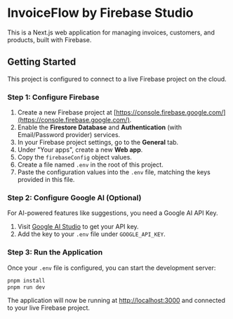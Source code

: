 # InvoiceFlow by Firebase Studio

This is a Next.js web application for managing invoices, customers, and products, built with Firebase.

## Getting Started

This project is configured to connect to a live Firebase project on the cloud.

### Step 1: Configure Firebase

1.  Create a new Firebase project at [https://console.firebase.google.com/](https://console.firebase.google.com/).
2.  Enable the **Firestore Database** and **Authentication** (with Email/Password provider) services.
3.  In your Firebase project settings, go to the **General** tab.
4.  Under "Your apps", create a new **Web app**.
5.  Copy the `firebaseConfig` object values.
6.  Create a file named `.env` in the root of this project.
7.  Paste the configuration values into the `.env` file, matching the keys provided in this file.

### Step 2: Configure Google AI (Optional)

For AI-powered features like suggestions, you need a Google AI API Key.

1.  Visit [Google AI Studio](https://aistudio.google.com/app/apikey) to get your API key.
2.  Add the key to your `.env` file under `GOOGLE_API_KEY`.

### Step 3: Run the Application

Once your `.env` file is configured, you can start the development server:

```bash
pnpm install
pnpm run dev
```

The application will now be running at [http://localhost:3000](http://localhost:3000) and connected to your live Firebase project.
